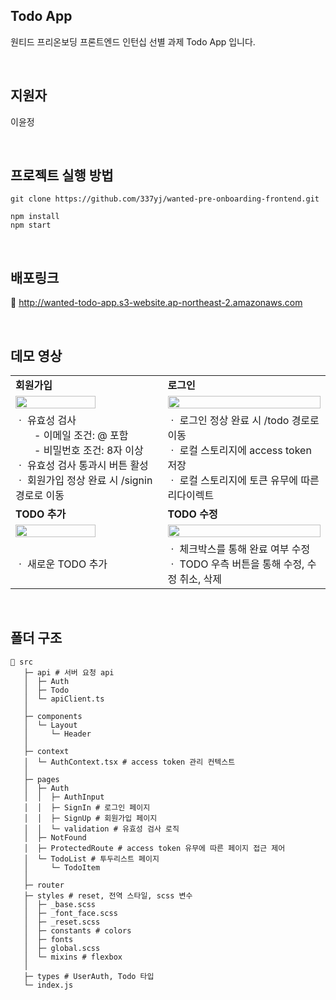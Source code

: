 ## Todo App

원티드 프리온보딩 프론트엔드 인턴십 선별 과제 Todo App 입니다.

<br/>

## 지원자

이윤정

<br/>

## 프로젝트 실행 방법

```
git clone https://github.com/337yj/wanted-pre-onboarding-frontend.git

npm install
npm start
```

<br/>

## 배포링크

🔗 http://wanted-todo-app.s3-website.ap-northeast-2.amazonaws.com

<br/>

## 데모 영상

<table>
 <tr>
    <td ><b>회원가입</b></td>
    <td ><b>로그인</b></td>		
  </tr>
  <tr>
    <td>   
      <img width="75%" src="https://github.com/337yj/wanted-pre-onboarding-frontend/assets/110447844/27aebcc4-313f-4cb3-a511-d5e1025b46b4" />
    </td>
    <td>   
      <img  width="100%" src="https://github.com/337yj/wanted-pre-onboarding-frontend/assets/110447844/c58cd46f-6939-4a6d-89c5-068cd8858434" />
    </td>
  </tr>
  <tr>
    <td>ㆍ 유효성 검사<br/>
    &nbsp;&nbsp;&nbsp;&nbsp;&nbsp;&nbsp;&nbsp;- 이메일 조건: @ 포함<br/>
    &nbsp;&nbsp;&nbsp;&nbsp;&nbsp;&nbsp;&nbsp;- 비밀번호 조건: 8자 이상<br/>
    ㆍ 유효성 검사 통과시 버튼 활성<br/>
    ㆍ 회원가입 정상 완료 시 /signin 경로로 이동
    </td>
    <td>ㆍ 로그인 정상 완료 시 /todo 경로로 이동<br/>
    ㆍ 로컬 스토리지에 access token 저장<br/>
    ㆍ 로컬 스토리지에 토큰 유무에 따른 리다이렉트
    </td>		
</tr>
 <tr>
    <td ><b>TODO 추가</b></td>
    <td ><b>TODO 수정</b></td>		
  </tr>
  <tr>
    <td>   
      <img   width="75%" src="https://github.com/337yj/wanted-pre-onboarding-frontend/assets/110447844/d052f3dc-f87b-4e3c-8005-acdca422e2c9" />
    </td>
    <td>   
      <img   width="100%" src="https://github.com/337yj/wanted-pre-onboarding-frontend/assets/110447844/988a5dd9-05cc-4b95-959a-69c12529ee3a" />
    </td>
  </tr>
  <tr>
    <td>ㆍ 새로운 TODO 추가<br/>
    </td>
    <td>ㆍ 체크박스를 통해 완료 여부 수정<br/>
    ㆍ TODO 우측 버튼을 통해 수정, 수정 취소, 삭제 <br/>
    </td>		
</tr>
</table>

<br/>

## 폴더 구조

```
📂 src
   ├─ api # 서버 요청 api
   │  ├─ Auth
   │  ├─ Todo
   │  └─ apiClient.ts
   │
   ├─ components
   │  └─ Layout
   │     └─ Header
   │  
   ├─ context
   │  └─ AuthContext.tsx # access token 관리 컨텍스트
   │ 
   ├─ pages
   │  ├─ Auth
   │  │  ├─ AuthInput
   │  │  ├─ SignIn # 로그인 페이지
   │  │  ├─ SignUp # 회원가입 페이지
   │  │  └─ validation # 유효성 검사 로직
   │  ├─ NotFound 
   │  ├─ ProtectedRoute # access token 유무에 따른 페이지 접근 제어
   │  └─ TodoList # 투두리스트 페이지
   │     └─ TodoItem
   │  
   ├─ router
   ├─ styles # reset, 전역 스타일, scss 변수
   │  ├─ _base.scss
   │  ├─ _font_face.scss
   │  ├─ _reset.scss
   │  ├─ constants # colors
   │  ├─ fonts
   │  ├─ global.scss
   │  └─ mixins # flexbox
   │
   ├─ types # UserAuth, Todo 타입
   └─ index.js
```
